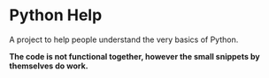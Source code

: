 # Python Help
A project to help people understand the very basics of Python.

**The code is not functional together, however the small snippets by themselves do work.**
